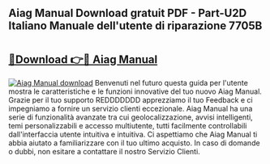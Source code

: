 ## Aiag Manual Download gratuit PDF - Part-U2D Italiano Manuale dell'utente di riparazione 7705B

# <h2><a href="http://df9g55.blite.top/?on=Aiag+Manual">🔗Download 👉🔴 Aiag Manual</a></h2>

[![Aiag Manual download](https://i.imgur.com/lujVjoI.png)](http://df9g55.blite.top/?on=Aiag+Manual)
Benvenuti nel futuro questa guida per l'utente mostra le caratteristiche e le funzioni innovative del tuo nuovo Aiag Manual. Grazie per il tuo supporto REDDDDDDD apprezziamo il tuo Feedback e ci impegniamo a fornire un servizio clienti eccezionale. Aiag Manual ha una serie di funzionalità avanzate tra cui geolocalizzazione, avvisi intelligenti, temi personalizzabili e accesso multiutente, tutti facilmente controllabili dall'interfaccia utente intuitiva e intuitiva. Ci aspettiamo che Aiag Manual ti abbia aiutato a familiarizzare con il tuo ultimo acquisto. In caso di domande o dubbi, non esitare a contattare il nostro Servizio Clienti.
